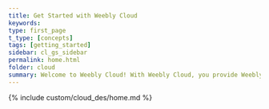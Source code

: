 ```yaml
---
title: Get Started with Weebly Cloud
keywords:
type: first_page
t_type: [concepts]
tags: [getting_started]
sidebar: cl_gs_sidebar
permalink: home.html
folder: cloud
summary: Welcome to Weebly Cloud! With Weebly Cloud, you provide Weebly’s best-in-class website builder to enable your customers to create their own website, blog or online store in minutes, while you maintain full control over billing, support, and the customer relationship.
---
```

{% include custom/cloud_des/home.md %}